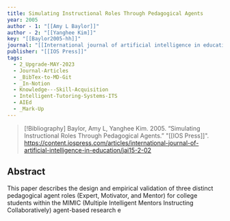```yaml
---
title: Simulating Instructional Roles Through Pedagogical Agents
year: 2005
author - 1: "[[Amy L Baylor]]"
author - 2: "[[Yanghee Kim]]"
key: "[[Baylor2005-hh]]"
journal: "[[International journal of artificial intelligence in education]]"
publisher: "[[IOS Press]]"
tags:
  - 2_Upgrade-MAY-2023
  - Journal-Articles
  - _BibTex-to-MD-Git
  - _In-Notion
  - Knowledge---Skill-Acquisition
  - Intelligent-Tutoring-Systems-ITS
  - AIEd
  - _Mark-Up
---
```


> [!Bibliography]
> Baylor, Amy L, Yanghee Kim. 2005. “Simulating Instructional Roles Through Pedagogical Agents.” "[[IOS Press]]". https://content.iospress.com/articles/international-journal-of-artificial-intelligence-in-education/jai15-2-02

## Abstract
This paper describes the design and empirical validation of three distinct pedagogical agent roles (Expert, Motivator, and Mentor) for college students within the MIMIC (Multiple Intelligent Mentors Instructing Collaboratively) agent-based research e